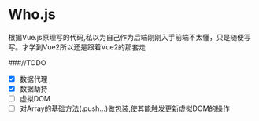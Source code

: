# Who.js
根据Vue.js原理写的代码,私以为自己作为后端刚刚入手前端不太懂，只是随便写写。才学到Vue2所以还是跟着Vue2的那套走

###//TODO
* [x] 数据代理
* [x] 数据劫持
* [ ] 虚拟DOM
* [ ] 对Array的基础方法(.push...)做包装,使其能触发更新虚拟DOM的操作